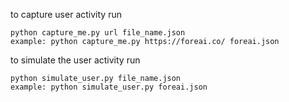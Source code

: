 to capture user activity run  
```
python capture_me.py url file_name.json
example: python capture_me.py https://foreai.co/ foreai.json

```

to simulate the user activity run 
```
python simulate_user.py file_name.json  
example: python simulate_user.py foreai.json    
```